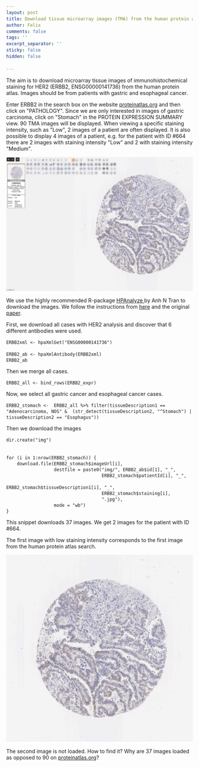 ```yaml
---
layout: post
title: Download tissue microarray images (TMA) from the human protein atlas
author: Felix
comments: false
tags: ''
excerpt_separator: ''
sticky: false
hidden: false

---
```

The aim is to download microarray tissue images of immunohistochemical staining for HER2 (ERBB2, ENSG00000141736) from the human protein atlas. Images should be from patients with gastric and esophageal cancer. <!--more-->

Enter ERBB2 in the search box on the website [proteinatlas.org](https://www.proteinatlas.org/ "https://www.proteinatlas.org/") and then click on "PATHOLOGY". Since we are only interested in images of gastric carcinoma, click on "Stomach" in the PROTEIN EXPRESSION SUMMARY view. 90 TMA images will be displayed. When viewing a specific staining intensity, such as "Low", 2 images of a patient are often displayed. It is also possible to display 4 images of a patient, e.g. for the patient with ID #664 there are 2 images with staining intensity "Low" and 2 with staining intensity "Medium".

![](/assets/tma-image-freom-the-human-protein-atlas.JPG)

We use the highly recommended R-package [HPAnalyze ](https://github.com/anhtr/HPAanalyze "HPAnalyze")by Anh N Tran to download the images. We follow the instructions from [here](https://bioc.ism.ac.jp/packages/3.10/bioc/vignettes/HPAanalyze/inst/doc/f_HPAanalyze_case_images.html "Download histology images from the Human Protein Atlas") and the original [paper](https://bmcbioinformatics.biomedcentral.com/articles/10.1186/s12859-019-3059-z).

First, we download all cases with HER2 analysis and discover that 6 different antibodies were used.

    ERBB2xml <- hpaXmlGet("ENSG00000141736") 	
    
    ERBB2_ab <- hpaXmlAntibody(ERBB2xml)
    ERBB2_ab

Then we merge all cases.

    ERBB2_all <- bind_rows(ERBB2_expr)

Now, we select all gastric cancer and esophageal cancer cases.

    ERBB2_stomach <-  ERBB2_all %>% filter(tissueDescription1 == "Adenocarcinoma, NOS" &  (str_detect(tissueDescription2, "^Stomach") | tissueDescription2 == "Esophagus"))

Then we download the images

    dir.create("img")
    
    
    for (i in 1:nrow(ERBB2_stomach)) {
        download.file(ERBB2_stomach$imageUrl[i],
                      destfile = paste0("img/", ERBB2_ab$id[1], "_",
                                        ERBB2_stomach$patientId[i], "_", 
                                        ERBB2_stomach$tissueDescription1[i], "_", 
                                        ERBB2_stomach$staining[i],
                                        ".jpg"),
                      mode = "wb")
    }

This snippet downloads 37 images. We get 2 images for the patient with ID #664. 

The first image with low staining intensity corresponds to the first image from the human protein atlas search.

![](/assets/cab000043_664_adenocarcinoma-nos_low.jpg)

The second image is not loaded. How to find it? Why are 37 images loaded as opposed to 90 on [proteinatlas.org](https://www.proteinatlas.org/ "https://www.proteinatlas.org/")?
